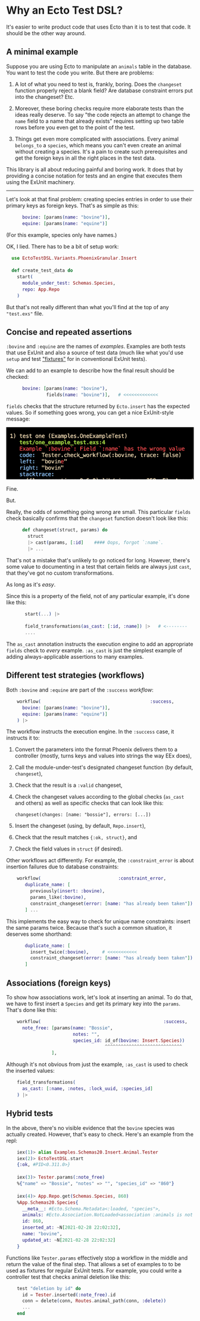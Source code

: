 # Why an Ecto Test DSL?

It's easier to write product code that uses Ecto than it is to test that
code. It should be the other way around.

## A minimal example

Suppose you are using Ecto to manipulate an `animals` table in the
database. You want to test the code you write. But there are
problems:

1. A lot of what you need to test is, frankly, boring. Does the
   `changeset` function properly reject a blank field? Are database
   constraint errors put into the changeset? Etc.
   
2. Moreover, these boring checks require more elaborate tests than the
   ideas really deserve. To say "the code rejects an attempt to change the `name` field
   to a name that already exists" requires setting up two
   table rows before you even get to the point of the test.
   
3. Things get even more complicated with associations. Every animal
   `belongs_to` a `species`, which means you can't even create an
   animal without creating a species. It's a pain to create such
   prerequisites and get the foreign keys in all the right places in
   the test data.
   
This library is all about reducing painful and boring work. It does
that by providing a concise notation for tests and an engine that
executes them using the ExUnit machinery. 

---------

Let's look at that final problem: creating species entries in order to
use their primary keys as foreign keys. That's as simple as this:


```elixir
      bovine: [params(name: "bovine")],
      equine: [params(name: "equine")]
```

(For this example, species only have names.)

OK, I lied. There has to be a bit of setup work:

```elixir
  use EctoTestDSL.Variants.PhoenixGranular.Insert

  def create_test_data do 
    start(
      module_under_test: Schemas.Species,
      repo: App.Repo
    )
```

But that's not really different than what you'll find at the top of
any `"test.exs"` file.

## Concise and repeated assertions

`:bovine` and `:equine` are the names of *examples*. Examples are both
tests that use ExUnit and also a source of test data (much like what
you'd use `setup` and test
["fixtures"](https://en.wikipedia.org/wiki/Test_fixture#Software) for
in conventional ExUnit tests).

We can add to an example to describe how the final result should be
checked:

```elixir
      bovine: [params(name: "bovine"),
               fields(name: "bovine")],   # <<<<<<<<<<<<<
```

`fields` checks that the structure returned by `Ecto.insert` has the
expected values. So if something goes wrong, you can get a nice ExUnit-style message:

![](pics/exunit-error.png)

Fine. 

But.

Really, the odds of something going wrong are small. This particular
`fields` check basically confirms that the `changeset` function
doesn't look like this:

```elixir
      def changeset(struct, params) do 
        struct
        |> cast(params, [:id]    #### Oops, forgot `:name`.
        |> ...
```

That's not a mistake that's unlikely to go noticed for long. However,
there's some value to documenting in a test that certain fields are
always just `cast`, that they've got no custom transformations.

As long as it's *easy*.

Since this is a property of the field, not of any particular example,
it's done like this:
   
```elixir
       start(...) |> 
       
       field_transformations(as_cast: [:id, :name]) |>   # <--------
       ....
```
   

The `as_cast` annotation instructs the execution engine to add an
appropriate `fields` check to *every* example. `:as_cast` is just the
simplest example of adding always-applicable assertions to many
examples.

## Different test strategies (workflows)

Both `:bovine` and `:equine` are part of the `:success`
*workflow*:

```elixir
    workflow(                                         :success,
      bovine: [params(name: "bovine")],
      equine: [params(name: "equine")]
    ) |> 
```

The workflow instructs the execution engine. In the `:success` case, it instructs it to:

1. Convert the parameters into the format Phoenix delivers them to a
   controller (mostly, turns keys and values into strings the
   way EEx does), 
   
2. Call the module-under-test's designated changeset function (by default, `changeset`), 

3. Check that the result is a `:valid` changeset, 

4. Check the changeset values according to the global checks
   (`as_cast` and others) as well as specific checks that can look
   like this:
   
       changeset(changes: [name: "bossie"], errors: [...])
       
5. Insert the changeset (using, by default, `Repo.insert`),

6. Check that the result matches `{:ok, struct}`, and

7. Check the field values in `struct` (if desired).

Other workflows act differently. For example, the `:constraint_error`
is about insertion failures due to database constraints:


```elixir
    workflow(                             :constraint_error,
       duplicate_name: [
         previously(insert: :bovine),
         params_like(:bovine),
         constraint_changeset(error: [name: "has already been taken"])
       ] ...
```

This implements the easy way to check for unique name constraints:
insert the same params twice. Because that's such a common situation,
it deserves some shorthand:

```elixir
       duplicate_name: [
         insert_twice(:bovine),     # <<<<<<<<<<<
         constraint_changeset(error: [name: "has already been taken"])
       ]
```

## Associations (foreign keys)

To show how associations work, let's look at inserting an animal. To
do that, we have to first insert a `Species` and get its primary key
into the `params`. That's done like this:

```elixir
    workflow(                                              :success,
      note_free: [params(name: "Bossie",
                         notes: "",
                         species_id: id_of(bovine: Insert.Species))
                                     ^^^^^^^^^^^^^^^^^^^^^^^^^^^^^
                 ],
```

Although it's not obvious from just the example, `:as_cast` is used to
check the inserted values:
                 
```elixir
    field_transformations(
      as_cast: [:name, :notes, :lock_uuid, :species_id]
    ) |>
```

## Hybrid tests

In the above, there's no visible evidence that the `bovine` species was actually
created. However, that's easy to check. Here's an example from the repl:

```elixir
    iex(1)> alias Examples.Schemas20.Insert.Animal.Tester
    iex(2)> EctoTestDSL.start
    {:ok, #PID<0.311.0>}
    
    iex(3)> Tester.params(:note_free)
    %{"name" => "Bossie", "notes" => "", "species_id" => "860"}
    
    iex(4)> App.Repo.get(Schemas.Species, 860)
    %App.Schemas20.Species{
      __meta__: #Ecto.Schema.Metadata<:loaded, "species">,
      animals: #Ecto.Association.NotLoaded<association :animals is not loaded>,
      id: 860,
      inserted_at: ~N[2021-02-28 22:02:32],
      name: "bovine",
      updated_at: ~N[2021-02-28 22:02:32]
    }
```

Functions like `Tester.params` effectively stop a workflow in the
middle and return the value of the final step. That allows a set of
examples to to be used as fixtures for regular ExUnit tests. For
example, you could write a controller test that checks animal deletion
like this:


```elixir
    test "deletion by id" do 
      id = Tester.inserted(:note_free).id
      conn = delete(conn, Routes.animal_path(conn, :delete))
      ...
    end
```

